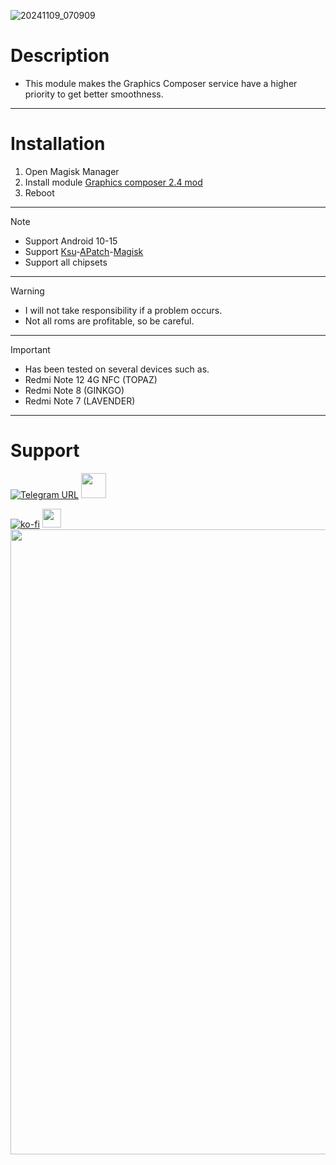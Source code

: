 ![20241109_070909](https://github.com/user-attachments/assets/07a63e4d-5b9f-4560-9a95-00dfba34dff0)
# Description
- This module makes the Graphics Composer service have a higher priority to get better smoothness.
<hr/>

# Installation
1. Open Magisk Manager
2. Install module [Graphics composer 2.4 mod](https://t.me/modulkuntul)
3. Reboot
<hr/>

> [!NOTE]
> - Support Android 10-15
> - Support [Ksu](https://github.com/tiann/KernelSU/releases)-[APatch](https://github.com/bmax121/APatch/releases/tag/10763)-[Magisk](https://github.com/topjohnwu/Magisk/releases/tag/v28.0)
> - Support all chipsets
<hr/>

> [!WARNING]
> - I will not take responsibility if a problem occurs.
> - Not all roms are profitable, so be careful.
<hr/>

> [!IMPORTANT]
> - Has been tested on several devices such as.
> - Redmi Note 12 4G NFC (TOPAZ)
> - Redmi Note 8 (GINKGO)
> - Redmi Note 7 (LAVENDER)
<hr/>

# Support
[![Telegram URL](https://img.shields.io/badge/Telegram-Join-2CA5E?style=social&logo=telegram)](https://t.me/modulkuntul)
<img src="https://github.com/Anmol-Baranwal/Cool-GIFs-For-GitHub/assets/74038190/34376b0e-4ae2-4278-9d3d-82e8016a87d6" width="40">&nbsp;
   
[![ko-fi](https://www.ko-fi.com/img/githubbutton_sm.svg)](https://ko-fi.com/illumi666)
<img src="https://raw.githubusercontent.com/innng/innng/master/assets/kyubey.gif" height="30" />
<img src="https://user-images.githubusercontent.com/74038190/212284100-561aa473-3905-4a80-b561-0d28506553ee.gif" width="1000">
